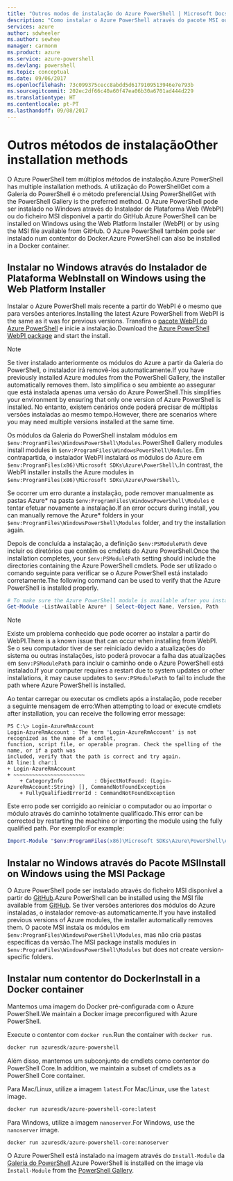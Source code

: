 ```yaml
---
title: "Outros modos de instalação do Azure PowerShell | Microsoft Docs"
description: "Como instalar o Azure PowerShell através do pacote MSI ou do Instalador de Plataforma Web."
services: azure
author: sdwheeler
ms.author: sewhee
manager: carmonm
ms.product: azure
ms.service: azure-powershell
ms.devlang: powershell
ms.topic: conceptual
ms.date: 09/06/2017
ms.openlocfilehash: 73c099375cecc8abdd5d6179109513946e7e793b
ms.sourcegitcommit: 202ec2df66c40a60f47ea06b30a6701ad444d229
ms.translationtype: HT
ms.contentlocale: pt-PT
ms.lasthandoff: 09/08/2017
---
```

# <a name="other-installation-methods"></a><span data-ttu-id="19239-103">Outros métodos de instalação</span><span class="sxs-lookup"><span data-stu-id="19239-103">Other installation methods</span></span>

<span data-ttu-id="19239-104">O Azure PowerShell tem múltiplos métodos de instalação.</span><span class="sxs-lookup"><span data-stu-id="19239-104">Azure PowerShell has multiple installation methods.</span></span> <span data-ttu-id="19239-105">A utilização do PowerShellGet com a Galeria do PowerShell é o método preferencial.</span><span class="sxs-lookup"><span data-stu-id="19239-105">Using PowerShellGet with the PowerShell Gallery is the preferred method.</span></span> <span data-ttu-id="19239-106">O Azure PowerShell pode ser instalado no Windows através do Instalador de Plataforma Web (WebPI) ou do ficheiro MSI disponível a partir do GitHub.</span><span class="sxs-lookup"><span data-stu-id="19239-106">Azure PowerShell can be installed on Windows using the Web Platform Installer (WebPI) or by using the MSI file available from GitHub.</span></span> <span data-ttu-id="19239-107">O Azure PowerShell também pode ser instalado num contentor do Docker.</span><span class="sxs-lookup"><span data-stu-id="19239-107">Azure PowerShell can also be installed in a Docker container.</span></span>

## <a name="install-on-windows-using-the-web-platform-installer"></a><span data-ttu-id="19239-108">Instalar no Windows através do Instalador de Plataforma Web</span><span class="sxs-lookup"><span data-stu-id="19239-108">Install on Windows using the Web Platform Installer</span></span>

<span data-ttu-id="19239-109">Instalar o Azure PowerShell mais recente a partir do WebPI é o mesmo que para versões anteriores.</span><span class="sxs-lookup"><span data-stu-id="19239-109">Installing the latest Azure PowerShell from WebPI is the same as it was for previous versions.</span></span>
<span data-ttu-id="19239-110">Transfira o [pacote WebPI do Azure PowerShell](http://aka.ms/webpi-azps) e inicie a instalação.</span><span class="sxs-lookup"><span data-stu-id="19239-110">Download the [Azure PowerShell WebPI package](http://aka.ms/webpi-azps) and start the install.</span></span>

> [!NOTE]
> <span data-ttu-id="19239-111">Se tiver instalado anteriormente os módulos do Azure a partir da Galeria do PowerShell, o instalador irá removê-los automaticamente.</span><span class="sxs-lookup"><span data-stu-id="19239-111">If you have previously installed Azure modules from the PowerShell Gallery, the installer automatically removes them.</span></span> <span data-ttu-id="19239-112">Isto simplifica o seu ambiente ao assegurar que está instalada apenas uma versão do Azure PowerShell.</span><span class="sxs-lookup"><span data-stu-id="19239-112">This simplifies your environment by ensuring that only one version of Azure PowerShell is installed.</span></span> <span data-ttu-id="19239-113">No entanto, existem cenários onde poderá precisar de múltiplas versões instaladas ao mesmo tempo.</span><span class="sxs-lookup"><span data-stu-id="19239-113">However, there are scenarios where you may need multiple versions installed at the same time.</span></span>
>
> <span data-ttu-id="19239-114">Os módulos da Galeria do PowerShell instalam módulos em `$env:ProgramFiles\WindowsPowerShell\Modules`.</span><span class="sxs-lookup"><span data-stu-id="19239-114">PowerShell Gallery modules install modules in `$env:ProgramFiles\WindowsPowerShell\Modules`.</span></span> <span data-ttu-id="19239-115">Em contrapartida, o instalador WebPI instalará os módulos do Azure em `$env:ProgramFiles(x86)\Microsoft SDKs\Azure\PowerShell\`.</span><span class="sxs-lookup"><span data-stu-id="19239-115">In contrast, the WebPI installer installs the Azure modules in `$env:ProgramFiles(x86)\Microsoft SDKs\Azure\PowerShell\`.</span></span>
>
> <span data-ttu-id="19239-116">Se ocorrer um erro durante a instalação, pode remover manualmente as pastas Azure* na pasta `$env:ProgramFiles\WindowsPowerShell\Modules` e tentar efetuar novamente a instalação.</span><span class="sxs-lookup"><span data-stu-id="19239-116">If an error occurs during install, you can manually remove the Azure* folders in your `$env:ProgramFiles\WindowsPowerShell\Modules` folder, and try the installation again.</span></span>

<span data-ttu-id="19239-117">Depois de concluída a instalação, a definição `$env:PSModulePath` deve incluir os diretórios que contêm os cmdlets do Azure PowerShell.</span><span class="sxs-lookup"><span data-stu-id="19239-117">Once the installation completes, your `$env:PSModulePath` setting should include the directories containing the Azure PowerShell cmdlets.</span></span> <span data-ttu-id="19239-118">Pode ser utilizado o comando seguinte para verificar se o Azure PowerShell está instalado corretamente.</span><span class="sxs-lookup"><span data-stu-id="19239-118">The following command can be used to verify that the Azure PowerShell is installed properly.</span></span>

```powershell
# To make sure the Azure PowerShell module is available after you install
Get-Module -ListAvailable Azure* | Select-Object Name, Version, Path
```

> [!NOTE]
> <span data-ttu-id="19239-119">Existe um problema conhecido que pode ocorrer ao instalar a partir do WebPI.</span><span class="sxs-lookup"><span data-stu-id="19239-119">There is a known issue that can occur when installing from WebPI.</span></span> <span data-ttu-id="19239-120">Se o seu computador tiver de ser reiniciado devido a atualizações do sistema ou outras instalações, isto poderá provocar a falha das atualizações em `$env:PSModulePath` para incluir o caminho onde o Azure PowerShell está instalado.</span><span class="sxs-lookup"><span data-stu-id="19239-120">If your computer requires a restart due to system updates or other installations, it may cause updates to `$env:PSModulePath` to fail to include the path where Azure PowerShell is installed.</span></span>

<span data-ttu-id="19239-121">Ao tentar carregar ou executar os cmdlets após a instalação, pode receber a seguinte mensagem de erro:</span><span class="sxs-lookup"><span data-stu-id="19239-121">When attempting to load or execute cmdlets after installation, you can receive the following error message:</span></span>

```
PS C:\> Login-AzureRmAccount
Login-AzureRmAccount : The term 'Login-AzureRmAccount' is not recognized as the name of a cmdlet,
function, script file, or operable program. Check the spelling of the name, or if a path was
included, verify that the path is correct and try again.
At line:1 char:1
+ Login-AzureRmAccount
+ ~~~~~~~~~~~~~~~~~~~~~~~
    + CategoryInfo          : ObjectNotFound: (Login-AzureRmAccount:String) [], CommandNotFoundException
    + FullyQualifiedErrorId : CommandNotFoundException
```

<span data-ttu-id="19239-122">Este erro pode ser corrigido ao reiniciar o computador ou ao importar o módulo através do caminho totalmente qualificado.</span><span class="sxs-lookup"><span data-stu-id="19239-122">This error can be corrected by restarting the machine or importing the module using the fully qualified path.</span></span> <span data-ttu-id="19239-123">Por exemplo:</span><span class="sxs-lookup"><span data-stu-id="19239-123">For example:</span></span>

```powershell
Import-Module "$env:ProgramFiles(x86)\Microsoft SDKs\Azure\PowerShell\AzureRM.psd1"
```

## <a name="install-on-windows-using-the-msi-package"></a><span data-ttu-id="19239-124">Instalar no Windows através do Pacote MSI</span><span class="sxs-lookup"><span data-stu-id="19239-124">Install on Windows using the MSI Package</span></span>

<span data-ttu-id="19239-125">O Azure PowerShell pode ser instalado através do ficheiro MSI disponível a partir do [GitHub](https://github.com/Azure/azure-powershell/releases/latest).</span><span class="sxs-lookup"><span data-stu-id="19239-125">Azure PowerShell can be installed using the MSI file available from [GitHub](https://github.com/Azure/azure-powershell/releases/latest).</span></span> <span data-ttu-id="19239-126">Se tiver versões anteriores dos módulos do Azure instaladas, o instalador remove-as automaticamente.</span><span class="sxs-lookup"><span data-stu-id="19239-126">If you have installed previous versions of Azure modules, the installer automatically removes them.</span></span> <span data-ttu-id="19239-127">O pacote MSI instala os módulos em `$env:ProgramFiles\WindowsPowerShell\Modules`, mas não cria pastas específicas da versão.</span><span class="sxs-lookup"><span data-stu-id="19239-127">The MSI package installs modules in `$env:ProgramFiles\WindowsPowerShell\Modules` but does not create version-specific folders.</span></span>

## <a name="install-in-a-docker-container"></a><span data-ttu-id="19239-128">Instalar num contentor do Docker</span><span class="sxs-lookup"><span data-stu-id="19239-128">Install in a Docker container</span></span>

<span data-ttu-id="19239-129">Mantemos uma imagem do Docker pré-configurada com o Azure PowerShell.</span><span class="sxs-lookup"><span data-stu-id="19239-129">We maintain a Docker image preconfigured with Azure PowerShell.</span></span>

<span data-ttu-id="19239-130">Execute o contentor com `docker run`.</span><span class="sxs-lookup"><span data-stu-id="19239-130">Run the container with `docker run`.</span></span>

```powershell
docker run azuresdk/azure-powershell
```

<span data-ttu-id="19239-131">Além disso, mantemos um subconjunto de cmdlets como contentor do PowerShell Core.</span><span class="sxs-lookup"><span data-stu-id="19239-131">In addition, we maintain a subset of cmdlets as a PowerShell Core container.</span></span>

<span data-ttu-id="19239-132">Para Mac/Linux, utilize a imagem `latest`.</span><span class="sxs-lookup"><span data-stu-id="19239-132">For Mac/Linux, use the `latest` image.</span></span>

```bash
docker run azuresdk/azure-powershell-core:latest
```

<span data-ttu-id="19239-133">Para Windows, utilize a imagem `nanoserver`.</span><span class="sxs-lookup"><span data-stu-id="19239-133">For Windows, use the `nanoserver` image.</span></span>

```powershell
docker run azuresdk/azure-powershell-core:nanoserver
```

<span data-ttu-id="19239-134">O Azure PowerShell está instalado na imagem através do `Install-Module` da [Galeria do PowerShell](https://www.powershellgallery.com/).</span><span class="sxs-lookup"><span data-stu-id="19239-134">Azure PowerShell is installed on the image via `Install-Module` from the [PowerShell Gallery](https://www.powershellgallery.com/).</span></span>